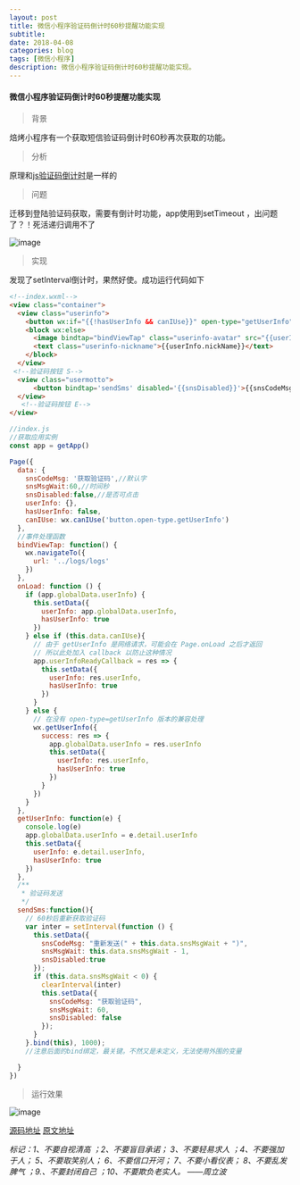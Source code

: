```yaml
---
layout: post
title: 微信小程序验证码倒计时60秒提醒功能实现
subtitle: 
date: 2018-04-08
categories: blog
tags: [微信小程序]
description: 微信小程序验证码倒计时60秒提醒功能实现。
---
```

#### 微信小程序验证码倒计时60秒提醒功能实现
> 背景 

焙烤小程序有一个获取短信验证码倒计时60秒再次获取的功能。

> 分析

原理和[js验证码倒计时](https://cnsyear.com/2018/02/24/1520094585699.html)是一样的

> 问题

迁移到登陆验证码获取，需要有倒计时功能，app使用到setTimeout ，出问题了？！死活递归调用不了

![image](http://cnsyear.com/images/blog/TIM截图20180408211423.png?1)

> 实现

发现了setInterval倒计时，果然好使。成功运行代码如下

```Html
<!--index.wxml-->
<view class="container">
  <view class="userinfo">
    <button wx:if="{{!hasUserInfo && canIUse}}" open-type="getUserInfo" bindgetuserinfo="getUserInfo"> 获取头像昵称 </button>
    <block wx:else>
      <image bindtap="bindViewTap" class="userinfo-avatar" src="{{userInfo.avatarUrl}}" background-size="cover"></image>
      <text class="userinfo-nickname">{{userInfo.nickName}}</text>
    </block>
  </view>
 <!--验证码按钮 S-->
  <view class="usermotto">
      <button bindtap='sendSms' disabled='{{snsDisabled}}'>{{snsCodeMsg}}</button>
  </view>
   <!--验证码按钮 E-->
</view>

```

```Javascript
//index.js
//获取应用实例
const app = getApp()

Page({
  data: {
    snsCodeMsg: '获取验证码',//默认字
    snsMsgWait:60,//时间秒
    snsDisabled:false,//是否可点击
    userInfo: {},
    hasUserInfo: false,
    canIUse: wx.canIUse('button.open-type.getUserInfo')
  },
  //事件处理函数
  bindViewTap: function() {
    wx.navigateTo({
      url: '../logs/logs'
    })
  },
  onLoad: function () {
    if (app.globalData.userInfo) {
      this.setData({
        userInfo: app.globalData.userInfo,
        hasUserInfo: true
      })
    } else if (this.data.canIUse){
      // 由于 getUserInfo 是网络请求，可能会在 Page.onLoad 之后才返回
      // 所以此处加入 callback 以防止这种情况
      app.userInfoReadyCallback = res => {
        this.setData({
          userInfo: res.userInfo,
          hasUserInfo: true
        })
      }
    } else {
      // 在没有 open-type=getUserInfo 版本的兼容处理
      wx.getUserInfo({
        success: res => {
          app.globalData.userInfo = res.userInfo
          this.setData({
            userInfo: res.userInfo,
            hasUserInfo: true
          })
        }
      })
    }
  },
  getUserInfo: function(e) {
    console.log(e)
    app.globalData.userInfo = e.detail.userInfo
    this.setData({
      userInfo: e.detail.userInfo,
      hasUserInfo: true
    })
  },
  /**
   * 验证码发送
   */
  sendSms:function(){
    // 60秒后重新获取验证码
    var inter = setInterval(function () {
      this.setData({
        snsCodeMsg: "重新发送(" + this.data.snsMsgWait + ")",
        snsMsgWait: this.data.snsMsgWait - 1,
        snsDisabled:true
      });
      if (this.data.snsMsgWait < 0) {
        clearInterval(inter)
        this.setData({
          snsCodeMsg: "获取验证码",
          snsMsgWait: 60,
          snsDisabled: false
        });
      }
    }.bind(this), 1000);
    //注意后面的bind绑定，最关键。不然又是未定义，无法使用外围的变量

  }
})
```

> 运行效果

![image](http://cnsyear.com/images/blog/TIM截图20180408212832.png?1)

[源码地址](https://github.com/cnsyear/tools/tree/master/%E5%BE%AE%E4%BF%A1%E5%B0%8F%E7%A8%8B%E5%BA%8F/app-djs)
[原文地址](https://yq.aliyun.com/articles/503384)

*标记：1、不要自视清高 ；2、不要盲目承诺； 3、不要轻易求人 ；4、不要强加于人； 5、不要取笑别人； 6、不要信口开河； 7、不要小看仪表； 8、不要乱发脾气 ；9.、不要封闭自己 ；10、不要欺负老实人。
——周立波*